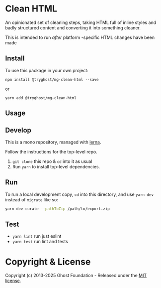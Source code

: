 # Clean HTML

An opinionated set of cleaning steps, taking HTML full of inline styles and badly structured content and converting it into something cleaner.

This is intended to run _after_ platform -specific HTML changes have been made

## Install

To use this package in your own project:

`npm install @tryghost/mg-clean-html --save`

or

`yarn add @tryghost/mg-clean-html`


## Usage



## Develop

This is a mono repository, managed with [lerna](https://lerna.js.org).

Follow the instructions for the top-level repo.
1. `git clone` this repo & `cd` into it as usual
2. Run `yarn` to install top-level dependencies.


## Run

To run a local development copy, `cd` into this directory, and use `yarn dev` instead of `migrate` like so:

```sh
yarn dev curate --pathToZip /path/to/export.zip
```


## Test

- `yarn lint` run just eslint
- `yarn test` run lint and tests


# Copyright & License

Copyright (c) 2013-2025 Ghost Foundation - Released under the [MIT license](LICENSE).
